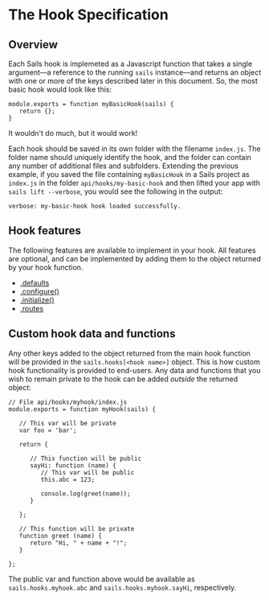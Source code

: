 # The Hook Specification

## Overview

Each Sails hook is implemeted as a Javascript function that takes a single argument&mdash;a reference to the running `sails` instance&mdash;and returns an object with one or more of the keys described later in this document.  So, the most basic hook would look like this:

```
module.exports = function myBasicHook(sails) {
   return {};
}
```

It wouldn't do much, but it would work!  

Each hook should be saved in its own folder with the filename `index.js`.  The folder name should uniquely identify the hook, and the folder can contain any number of additional files and subfolders.  Extending the previous example, if you saved the file containing `myBasicHook` in a Sails project as `index.js` in the folder `api/hooks/my-basic-hook` and then lifted your app with `sails lift --verbose`, you would see the following in the output:

`verbose: my-basic-hook hook loaded successfully.`

## Hook features
The following features are available to implement in your hook.  All features are optional, and can be implemented by adding them to the object returned by your hook function.

* [.defaults](http://sailsjs.com/documentation/concepts/extending-sails/Hooks/hookspec/defaults.html)
* [.configure()](http://sailsjs.com/documentation/concepts/extending-sails/Hooks/hookspec/configure.html)
* [.initialize()](http://sailsjs.com/documentation/concepts/extending-sails/Hooks/hookspec/initialize.html)
* [.routes](http://sailsjs.com/documentation/concepts/extending-sails/Hooks/hookspec/routes.html)

## Custom hook data and functions

Any other keys added to the object returned from the main hook function will be provided in the `sails.hooks[<hook name>]` object.  This is how custom hook functionality is provided to end-users.  Any data and functions that you wish to remain private to the hook can be added *outside* the returned object:

```
// File api/hooks/myhook/index.js
module.exports = function myHook(sails) {

   // This var will be private
   var foo = 'bar';

   return {

      // This function will be public
      sayHi: function (name) {
         // This var will be public
         this.abc = 123;

         console.log(greet(name));
      }

   };

   // This function will be private
   function greet (name) {
      return "Hi, " + name + "!";
   }

};
```

The public var and function above would be available as `sails.hooks.myhook.abc` and `sails.hooks.myhook.sayHi`, respectively.


<docmeta name="displayName" value="Hook Specification">
<docmeta name="stabilityIndex" value="3">
